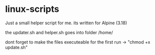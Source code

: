 # linux-scripts
Just a small helper script for me.
its written for Alpine (3.18)

the updater.sh and helper.sh goes into folder /home/

dont forget to make the files executeable for the first run -> "chmod +x update.sh"



